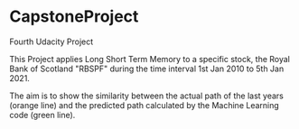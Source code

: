 # CapstoneProject
Fourth Udacity Project

This Project applies Long Short Term Memory to a specific stock, the Royal Bank of Scotland "RBSPF" during the time interval 1st Jan 2010 to 5th Jan 2021.

The aim is to show the similarity between the actual path of the last years (orange line) and the predicted path calculated by the Machine Learning code (green line).

